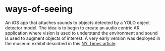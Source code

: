 # ways-of-seeing
An iOS app that attaches sounds to objects detected by a YOLO object detector model. The idea is to begin to create an audio centric AR application where vision is used to understand the environment and sound is used to augment objects of interest. A very early version was deployed in the museum exhibit described in this [NY Times article](https://www.nytimes.com/2019/09/09/arts/design/muslims-in-brooklyn.html).
